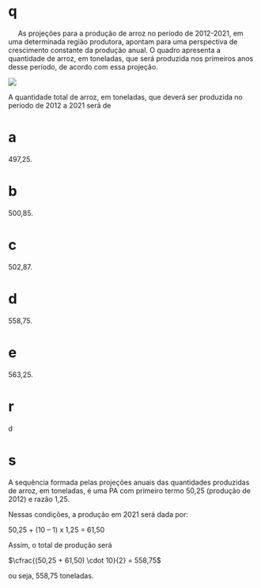# q
     As projeções para a produção de arroz no período de 2012-2021, em uma determinada região produtora, apontam para uma perspectiva de crescimento constante da produção anual. O quadro apresenta a quantidade de arroz, em toneladas, que será produzida nos primeiros anos desse período, de acordo com essa projeção.

![](https://firebasestorage.googleapis.com/v0/b/firebase-enemio.appspot.com/o/questoes%2F486%2F6b43ffed-2ed5-4506-531e-162011ed838d.png?alt=media\&token=8c170a52-359e-42d6-8e4d-2d2b8bfbdc41)

A quantidade total de arroz, em toneladas, que deverá ser produzida no período de 2012 a 2021 será de

# a
497,25.

# b
500,85.

# c
502,87.

# d
558,75.

# e
563,25.

# r
d

# s
A sequência formada pelas projeções anuais das quantidades produzidas de arroz, em toneladas, é uma PA com primeiro termo 50,25 (produção de 2012) e razão 1,25.

Nessas condições, a produção em 2021 será dada por:

50,25 + (10 – 1) x 1,25 = 61,50

Assim, o total de produção será

$\cfrac{(50,25 + 61,50) \cdot 10}{2} = 558,75$

ou seja, 558,75 toneladas.
